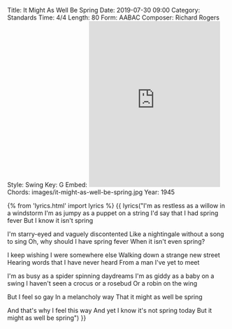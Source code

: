 Title: It Might As Well Be Spring
Date: 2019-07-30 09:00
Category: Standards
Time: 4/4
Length: 80
Form: AABAC
Composer: Richard Rogers
Style: Swing
Key: G
Embed: <iframe src="https://open.spotify.com/embed/playlist/16HK37ah3xRENDJQE2OtiY" width="300" height="380" frameborder="0" allowtransparency="true" allow="encrypted-media"></iframe>
Chords: images/it-might-as-well-be-spring.jpg
Year: 1945

{% from 'lyrics.html' import lyrics %}
{{ lyrics("I'm as restless as a willow in a windstorm
I'm as jumpy as a puppet on a string
I'd say that I had spring fever
But I know it isn't spring

I'm starry-eyed and vaguely discontented
Like a nightingale without a song to sing
Oh, why should I have spring fever
When it isn't even spring?

I keep wishing I were somewhere else
Walking down a strange new street
Hearing words that I have never heard
From a man I've yet to meet

I'm as busy as a spider spinning daydreams
I'm as giddy as a baby on a swing
I haven't seen a crocus or a rosebud
Or a robin on the wing

But I feel so gay
In a melancholy way
That it might as well be spring

And that's why I feel this way
And yet I know it's not spring today
But it might as well be spring") }}

